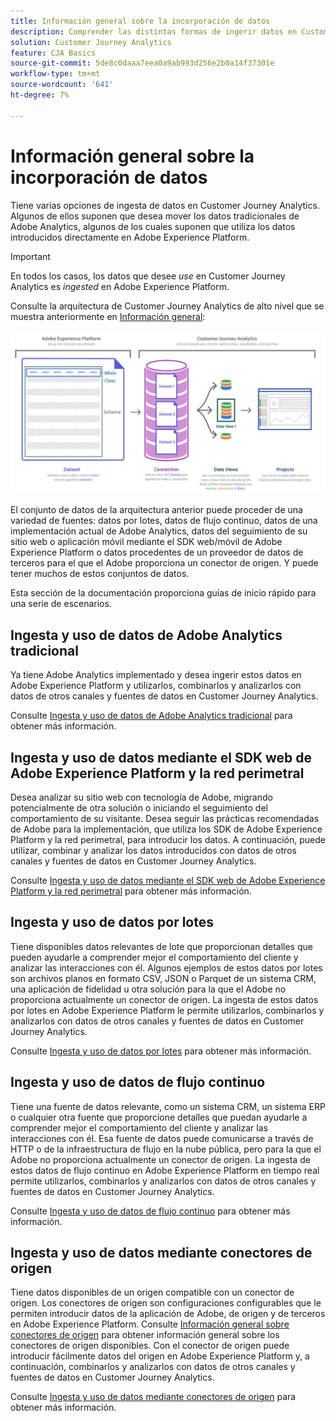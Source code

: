 ```yaml
---
title: Información general sobre la incorporación de datos
description: Comprender las distintas formas de ingerir datos en Customer Journey Analytics
solution: Customer Journey Analytics
feature: CJA Basics
source-git-commit: 5de8c0daaa7eea0a9ab993d256e2b0a14f37301e
workflow-type: tm+mt
source-wordcount: '641'
ht-degree: 7%

---
```



# Información general sobre la incorporación de datos

Tiene varias opciones de ingesta de datos en Customer Journey Analytics. Algunos de ellos suponen que desea mover los datos tradicionales de Adobe Analytics, algunos de los cuales suponen que utiliza los datos introducidos directamente en Adobe Experience Platform.

>[!IMPORTANT]
>
>En todos los casos, los datos que desee _use_ en Customer Journey Analytics es _ingested_ en Adobe Experience Platform.


Consulte la arquitectura de Customer Journey Analytics de alto nivel que se muestra anteriormente en [Información general](https://experienceleague.adobe.com/docs/analytics-platform/using/cja-overview/cja-overview.html?lang=es):

![Customer Journey Analytics](./assets/cja-architecture.png)

El conjunto de datos de la arquitectura anterior puede proceder de una variedad de fuentes: datos por lotes, datos de flujo continuo, datos de una implementación actual de Adobe Analytics, datos del seguimiento de su sitio web o aplicación móvil mediante el SDK web/móvil de Adobe Experience Platform o datos procedentes de un proveedor de datos de terceros para el que el Adobe proporciona un conector de origen. Y puede tener muchos de estos conjuntos de datos.

Esta sección de la documentación proporciona guías de inicio rápido para una serie de escenarios.

## Ingesta y uso de datos de Adobe Analytics tradicional

Ya tiene Adobe Analytics implementado y desea ingerir estos datos en Adobe Experience Platform y utilizarlos, combinarlos y analizarlos con datos de otros canales y fuentes de datos en Customer Journey Analytics.

Consulte [Ingesta y uso de datos de Adobe Analytics tradicional](./analytics.md) para obtener más información.

## Ingesta y uso de datos mediante el SDK web de Adobe Experience Platform y la red perimetral

Desea analizar su sitio web con tecnología de Adobe, migrando potencialmente de otra solución o iniciando el seguimiento del comportamiento de su visitante. Desea seguir las prácticas recomendadas de Adobe para la implementación, que utiliza los SDK de Adobe Experience Platform y la red perimetral, para introducir los datos. A continuación, puede utilizar, combinar y analizar los datos introducidos con datos de otros canales y fuentes de datos en Customer Journey Analytics.

Consulte [Ingesta y uso de datos mediante el SDK web de Adobe Experience Platform y la red perimetral](./aepwebsdk.md) para obtener más información.

## Ingesta y uso de datos por lotes

Tiene disponibles datos relevantes de lote que proporcionan detalles que pueden ayudarle a comprender mejor el comportamiento del cliente y analizar las interacciones con él. Algunos ejemplos de estos datos por lotes son archivos planos en formato CSV, JSON o Parquet de un sistema CRM, una aplicación de fidelidad u otra solución para la que el Adobe no proporciona actualmente un conector de origen. La ingesta de estos datos por lotes en Adobe Experience Platform le permite utilizarlos, combinarlos y analizarlos con datos de otros canales y fuentes de datos en Customer Journey Analytics.

Consulte [Ingesta y uso de datos por lotes](./batch.md) para obtener más información.

## Ingesta y uso de datos de flujo continuo

Tiene una fuente de datos relevante, como un sistema CRM, un sistema ERP o cualquier otra fuente que proporcione detalles que puedan ayudarle a comprender mejor el comportamiento del cliente y analizar las interacciones con él. Esa fuente de datos puede comunicarse a través de HTTP o de la infraestructura de flujo en la nube pública, pero para la que el Adobe no proporciona actualmente un conector de origen. La ingesta de estos datos de flujo continuo en Adobe Experience Platform en tiempo real permite utilizarlos, combinarlos y analizarlos con datos de otros canales y fuentes de datos en Customer Journey Analytics.

Consulte [Ingesta y uso de datos de flujo continuo](./streaming.md) para obtener más información.

## Ingesta y uso de datos mediante conectores de origen

Tiene datos disponibles de un origen compatible con un conector de origen. Los conectores de origen son configuraciones configurables que le permiten introducir datos de la aplicación de Adobe, de origen y de terceros en Adobe Experience Platform. Consulte [Información general sobre conectores de origen](https://experienceleague.adobe.com/docs/experience-platform/sources/home.html?lang=es) para obtener información general sobre los conectores de origen disponibles. Con el conector de origen puede introducir fácilmente datos del origen en Adobe Experience Platform y, a continuación, combinarlos y analizarlos con datos de otros canales y fuentes de datos en Customer Journey Analytics.

Consulte [Ingesta y uso de datos mediante conectores de origen](./sources.md) para obtener más información.

